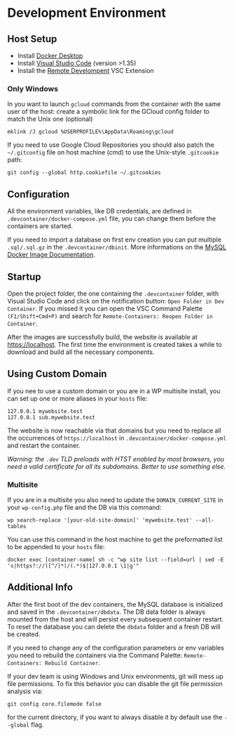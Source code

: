 # Development Environment

## Host Setup

* Install [Docker Desktop](https://www.docker.com/products/docker-desktop)
* Install [Visual Studio Code](https://code.visualstudio.com/) (version >1.35)
* Install the [Remote Develompent](https://marketplace.visualstudio.com/items?itemName=ms-vscode-remote.vscode-remote-extensionpack) VSC Extension

### Only Windows

In you want to launch `gcloud` commands from the container with the same user of the host: create a symbolic link for the GCloud config folder to match the Unix one (optional)
```
mklink /J gcloud %USERPROFILE%\AppData\Roaming\gcloud
```
If you need to use Google Cloud Repositories you should also patch the `~/.gitconfig` file on host machine (cmd) to use the Unix-style `.gitcookie` path:
```
git config --global http.cookiefile ~/.gitcookies
```


## Configuration

All the environment variables, like DB credentials, are defined in `.devcontainer/docker-compose.yml` file, you can change them before the containers are started.

If you need to import a database on first env creation you can put multiple `.sql/.sql.gz` in the `.devcontainer/dbinit`. More informations on the [MySQL Docker Image Documentation](https://hub.docker.com/_/mysql#initializing-a-fresh-instance).

## Startup

Open the project folder, the one containing the `.devcontainer` folder, with Visual Studio Code and click on the notification button: `Open Folder in Dev Container`. If you missed it you can open the VSC Command Palette `(F1/Shift+Cmd+P)` and search for `Remote-Containers: Reopen Folder in Container`.

After the images are successfully build, the website is available at [https://localhost](https://localhost). The first time the environment is created takes a while to download and build all the necessary components.

## Using Custom Domain

If you nee to use a custom domain or you are in a WP multisite install, you can set up one or more aliases in your `hosts` file: 
```
127.0.0.1 mywebsite.test
127.0.0.1 sub.mywebsite.test
```
The website is now reachable via that domains but you need to replace all the occurrences of `https://localhost` in `.devcontainer/docker-compose.yml` and restart the container. 

*Warning: the `.dev` TLD preloads with HTST enabled by most browsers, you need a valid certificate for all its subdomains. Better to use something else.*

### Multisite

If you are in a multisite you also need to update the `DOMAIN_CURRENT_SITE` in your `wp-config.php` file and the DB via this command:
```
wp search-replace '[your-old-site-domain]' 'mywebsite.test' --all-tables
```
You can use this command in the host machine to get the preformatted list to be appended to your `hosts` file:

```
docker exec [container-name] sh -c "wp site list --field=url | sed -E 's|https?://([^/]*)/(.*)$|127.0.0.1 \1|g'"
```

## Additional Info

After the first boot of the dev containers, the MySQL database is initialized and saved in the `.devcontainer/dbdata`. The DB data folder is always mounted from the host and will persist every subsequent container restart. To reset the database you can delete the `dbdata` folder and a fresh DB will be created.

If you need to change any of the configuration parameters or env variables you need to rebuild the containers via the Command Palette: `Remote-Containers: Rebuild Container`.

If your dev team is using Windows and Unix environments, git will mess up file permissions. To fix this behavior you can disable the git file permission analysis via:
```
git config core.filemode false
```
for the current directory, if you want to always disable it by default use the `--global` flag.